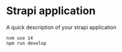# Strapi application

A quick description of your strapi application

```
nvm use 14
npm run develop
```
